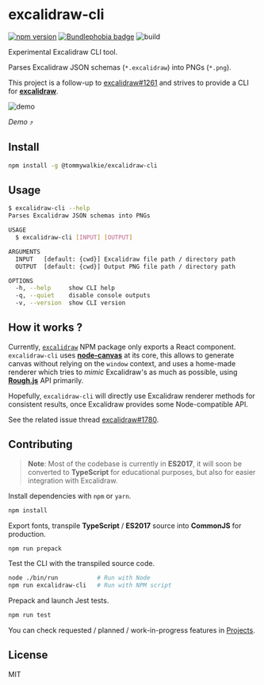 # excalidraw-cli
[![npm version](https://img.shields.io/npm/v/@tommywalkie/excalidraw-cli)](https://www.npmjs.com/package/@tommywalkie/excalidraw-cli) [![Bundlephobia badge](https://badgen.net/bundlephobia/min/@tommywalkie/excalidraw-cli)](https://bundlephobia.com/result?p=@tommywalkie/excalidraw-cli@latest) ![build](https://github.com/tommywalkie/excalidraw-cli/workflows/build/badge.svg?branch=master)

Experimental Excalidraw CLI tool.

Parses Excalidraw JSON schemas (`*.excalidraw`) into PNGs (`*.png`).

This project is a follow-up to [excalidraw#1261](https://github.com/excalidraw/excalidraw/issues/1261) and strives to provide a CLI for **[excalidraw](https://github.com/excalidraw/excalidraw)**.

![demo](https://raw.githubusercontent.com/tommywalkie/excalidraw-cli/master/.github/assets/demo.gif)

_Demo_ ⤴️

## Install

```bash
npm install -g @tommywalkie/excalidraw-cli
```

## Usage

```bash
$ excalidraw-cli --help
Parses Excalidraw JSON schemas into PNGs

USAGE
  $ excalidraw-cli [INPUT] [OUTPUT]

ARGUMENTS
  INPUT   [default: {cwd}] Excalidraw file path / directory path
  OUTPUT  [default: {cwd}] Output PNG file path / directory path

OPTIONS
  -h, --help     show CLI help
  -q, --quiet    disable console outputs
  -v, --version  show CLI version
```

## How it works ?

Currently, [`excalidraw`](https://www.npmjs.com/package/excalidraw) NPM package only exports a React component. `excalidraw-cli` uses **[node-canvas](https://github.com/Automattic/node-canvas)** at its core, this allows to generate canvas without relying on the `window` context, and uses a home-made renderer which tries to _mimic_ Excalidraw's as much as possible, using [**Rough.js**](https://roughjs.com/) API primarily.

Hopefully, `excalidraw-cli` will directly use Excalidraw renderer methods for consistent results, once Excalidraw provides some Node-compatible API.

See the related issue thread [excalidraw#1780](https://github.com/excalidraw/excalidraw/issues/1780).

## Contributing

> **Note**: Most of the codebase is currently in **ES2017**, it will soon be converted to **TypeScript** for educational purposes, but also for easier integration with Excalidraw.

Install dependencies with `npm` or `yarn`.

```sh
npm install
```

Export fonts, transpile **TypeScript** / **ES2017** source into **CommonJS** for production.

```sh
npm run prepack
```

Test the CLI with the transpiled source code. 

```sh
node ./bin/run           # Run with Node
npm run excalidraw-cli   # Run with NPM script
```

Prepack and launch Jest tests.

```sh
npm run test
```

You can check requested / planned / work-in-progress features in [Projects](https://github.com/tommywalkie/excalidraw-cli/projects).

## License

MIT